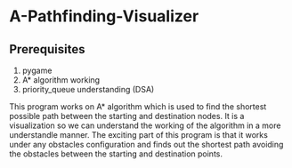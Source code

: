 # A-Pathfinding-Visualizer

## Prerequisites 
1. pygame
2. A* algorithm working 
3. priority_queue understanding (DSA)


This program works on A* algorithm which is used to find the shortest possible path between the starting and destination nodes. It is a visualization so we can understand the working of the algorithm in a more understandle manner. The exciting part of this program is that it works under any obstacles configuration and finds out the shortest path avoiding the obstacles between the starting and destination points. 

